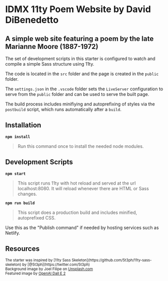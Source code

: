 # IDMX 11ty Poem Website by David DiBenedetto

## A simple web site featuring a poem by the late Marianne Moore (1887-1972)

The set of development scripts in this starter is configured to watch and compile a simple Sass structure using 11ty.

The code is located in the `src` folder and the page is created in the `public` folder.

The `settings.json` in the `.vscode` folder sets the `LiveServer` configuration to serve from the `public` folder and can be used to serve the built page.

The build process includes minifiying and autoprefixing of styles via the `postbuild` script, which runs automatically after a `build`.

## Installation

**`npm install`**

>Run this command once to install the needed node modules.

## Development Scripts

**`npm start`**

> This script runs 11ty with hot reload and served at the url localhost:8080. It will reload whenever there are HTML or Sass changes.

**`npm run build`**

> This script does a production build and includes minified, autoprefixed CSS.

Use this as the "Publish command" if needed by hosting services such as Netlify.

## Resources

<small>
  The starter was inspired by [11ty Sass Skeleton](https://github.com/5t3ph/11ty-sass-skeleton) by [@5t3ph](https://twitter.com/5t3ph)<br>
  Background image by Joel Filipe on <a href="https://unsplash.com">Unsplash.com</a><br>
  Featured image by <a href="https://openai.com/dall-e-2/">OpenAI Dall E 2</a>
</small>
